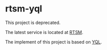 # rtsm-yql
This project is deprecated.

The latest service is located at [RTSM](https://royvbtw.github.io/rtsm/rtsm.html).

The implement of this project is based on [YQL](https://developer.yahoo.com/yql/).


